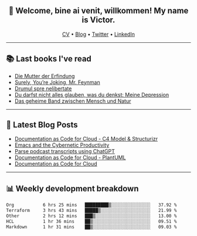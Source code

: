 <h2 align="center">👋 Welcome, bine ai venit, willkommen! My name is Victor. </h2>
<p align="center">
  <a href="https://dornea.nu/cv">CV</a> •
  <a href="https://blog.dornea.nu">Blog</a> •
  <a href="https://twitter.com/victordorneanu">Twitter</a> •
  <a href="https://www.linkedin.com/in/victor-dorneanu/">LinkedIn</a> 
</p>

  <!--
  **dorneanu/dorneanu** is a ✨ _special_ ✨ repository because its `README.md` (this file) appears on your GitHub profile.

  Here are some ideas to get you started:

  - 🔭 I’m currently working on ...
  - 🌱 I’m currently learning ...
  - 👯 I’m looking to collaborate on ...
  - 🤔 I’m looking for help with ...
  - 💬 Ask me about ...
  - 📫 How to reach me: ...
  - 😄 Pronouns: ...
  - ⚡ Fun fact: ...
  -->

---

## 📚 Last books I've read

<!--START_SECTION:books-->
* [Die Mutter der Erfindung](https://brainfck.org/book/die-mutter-der-erfindung/)
* [Surely, You’re Joking, Mr. Feynman](https://brainfck.org/book/surely-youre-joking-mr.-feynman/)
* [Drumul spre nelibertate](https://brainfck.org/book/drumul-spre-nelibertate/)
* [Du darfst nicht alles glauben, was du denkst: Meine Depression](https://brainfck.org/book/du-darfst-nicht-alles-glauben-was-du-denkst-meine-depression/)
* [Das geheime Band zwischen Mensch und Natur](https://brainfck.org/book/das-geheime-band-zwischen-mensch-und-natur/)
<!--END_SECTION:books-->

---

## 📝 Latest Blog Posts

<!--START_SECTION:blog-->
* [Documentation as Code for Cloud - C4 Model & Structurizr](https://blog.dornea.nu/2023/11/02/documentation-as-code-for-cloud-c4-model-structurizr/)
* [Emacs and the Cybernetic Productivity](https://blog.dornea.nu/2023/09/21/emacs-and-the-cybernetic-productivity/)
* [Parse podcast transcripts using ChatGPT](https://blog.dornea.nu/2023/08/28/parse-podcast-transcripts-using-chatgpt/)
* [Documentation as Code for Cloud - PlantUML](https://blog.dornea.nu/2023/07/30/documentation-as-code-for-cloud-plantuml/)
* [Documentation as Code for Cloud](https://blog.dornea.nu/2023/07/18/documentation-as-code-for-cloud/)
<!--END_SECTION:blog-->

---

## 📊 **Weekly development breakdown**

<!--START_SECTION:waka-->

```txt
Org           6 hrs 25 mins   █████████▒░░░░░░░░░░░░░░░   37.92 %
Terraform     3 hrs 43 mins   █████▒░░░░░░░░░░░░░░░░░░░   21.99 %
Other         2 hrs 12 mins   ███▒░░░░░░░░░░░░░░░░░░░░░   13.00 %
HCL           1 hr 36 mins    ██▒░░░░░░░░░░░░░░░░░░░░░░   09.51 %
Markdown      1 hr 31 mins    ██▒░░░░░░░░░░░░░░░░░░░░░░   09.03 %
```

<!--END_SECTION:waka-->
